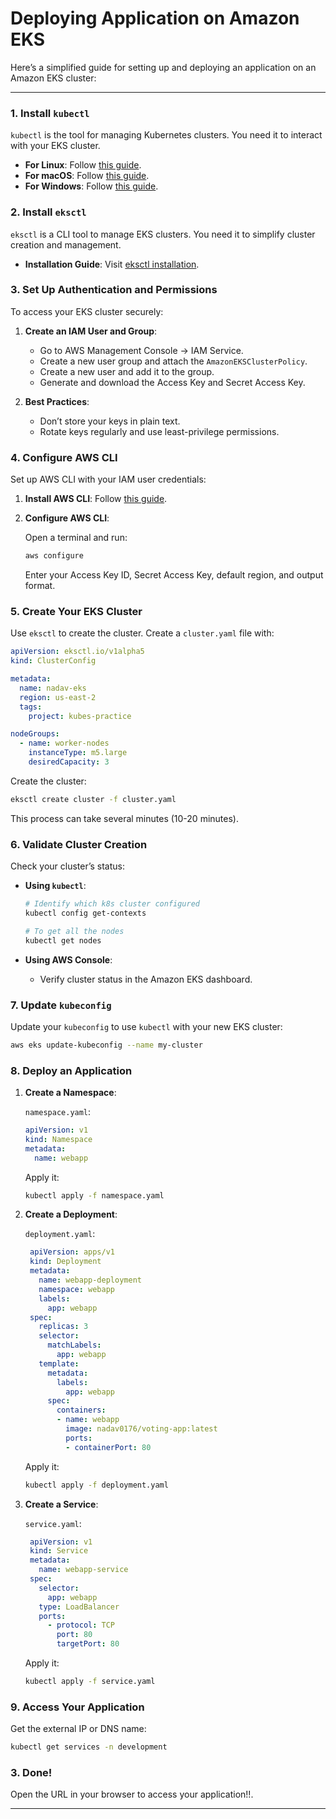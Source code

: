 # Deploying Application on Amazon EKS
Here’s a simplified guide for setting up and deploying an application on an Amazon EKS cluster:

---

### 1. **Install `kubectl`**

`kubectl` is the tool for managing Kubernetes clusters. You need it to interact with your EKS cluster.

- **For Linux**: Follow [this guide](https://kubernetes.io/docs/tasks/tools/install-kubectl-linux/).
- **For macOS**: Follow [this guide](https://kubernetes.io/docs/tasks/tools/install-kubectl-macos/).
- **For Windows**: Follow [this guide](https://kubernetes.io/docs/tasks/tools/install-kubectl-windows/).

### 2. **Install `eksctl`**

`eksctl` is a CLI tool to manage EKS clusters. You need it to simplify cluster creation and management.

- **Installation Guide**: Visit [eksctl installation](https://eksctl.io/installation/?source=post_page-----211eb46c069c--------------------------------#).

### 3. **Set Up Authentication and Permissions**

To access your EKS cluster securely:

1. **Create an IAM User and Group**:
   - Go to AWS Management Console → IAM Service.
   - Create a new user group and attach the `AmazonEKSClusterPolicy`.
   - Create a new user and add it to the group.
   - Generate and download the Access Key and Secret Access Key.

2. **Best Practices**:
   - Don’t store your keys in plain text.
   - Rotate keys regularly and use least-privilege permissions.

### 4. **Configure AWS CLI**

Set up AWS CLI with your IAM user credentials:

1. **Install AWS CLI**: Follow [this guide](https://docs.aws.amazon.com/cli/latest/userguide/cli-configure-quickstart.html).

2. **Configure AWS CLI**:

   Open a terminal and run:

   ```bash
   aws configure
   ```

   Enter your Access Key ID, Secret Access Key, default region, and output format.

### 5. **Create Your EKS Cluster**

Use `eksctl` to create the cluster. Create a `cluster.yaml` file with:

```yaml
apiVersion: eksctl.io/v1alpha5
kind: ClusterConfig

metadata:
  name: nadav-eks
  region: us-east-2
  tags:
    project: kubes-practice

nodeGroups:
  - name: worker-nodes
    instanceType: m5.large
    desiredCapacity: 3
```

Create the cluster:

```bash
eksctl create cluster -f cluster.yaml
```
This process can take several minutes (10-20 minutes).

### 6. **Validate Cluster Creation**

Check your cluster’s status:

- **Using `kubectl`**:

  ```bash
  # Identify which k8s cluster configured
  kubectl config get-contexts
  
  # To get all the nodes
  kubectl get nodes
  ```

- **Using AWS Console**:
  - Verify cluster status in the Amazon EKS dashboard.

### 7. **Update `kubeconfig`**

Update your `kubeconfig` to use `kubectl` with your new EKS cluster:

```bash
aws eks update-kubeconfig --name my-cluster
```

### 8. **Deploy an Application**

1. **Create a Namespace**:

   `namespace.yaml`:

   ```yaml
   apiVersion: v1
   kind: Namespace
   metadata:
     name: webapp
   ```

   Apply it:

   ```bash
   kubectl apply -f namespace.yaml
   ```

2. **Create a Deployment**:

   `deployment.yaml`:

   ```yaml
    apiVersion: apps/v1
    kind: Deployment
    metadata:
      name: webapp-deployment
      namespace: webapp
      labels:
        app: webapp
    spec:
      replicas: 3
      selector:
        matchLabels:
          app: webapp
      template:
        metadata:
          labels:
            app: webapp
        spec:
          containers:
          - name: webapp
            image: nadav0176/voting-app:latest
            ports:
            - containerPort: 80
   ```

   Apply it:

   ```bash
   kubectl apply -f deployment.yaml
   ```

3. **Create a Service**:

   `service.yaml`:

   ```yaml
    apiVersion: v1
    kind: Service
    metadata:
      name: webapp-service
    spec:
      selector:
        app: webapp  
      type: LoadBalancer
      ports:
        - protocol: TCP
          port: 80
          targetPort: 80
   ```

   Apply it:

   ```bash
   kubectl apply -f service.yaml
   ```

### 9. **Access Your Application**

Get the external IP or DNS name:

```bash
kubectl get services -n development
```

### 3. **Done!**
Open the URL in your browser to access your application!!.

---

